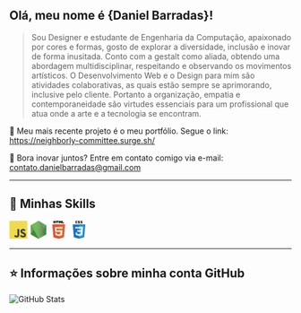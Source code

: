 ## Olá, meu nome é <strong>{Daniel Barradas}!</strong>

> Sou Designer e estudante de Engenharia da Computação, apaixonado por cores e formas, gosto de explorar a diversidade, inclusão e inovar de forma inusitada. Conto com a gestalt como aliada, obtendo uma abordagem multidisciplinar, respeitando e observando os movimentos artísticos. O Desenvolvimento Web e o Design para mim são atividades colaborativas, as quais estão sempre se aprimorando, inclusive pelo cliente. Portanto a organização, empatia e contemporaneidade são virtudes essenciais para um profissional que atua onde a arte e a tecnologia se encontram.

🔭 Meu mais recente projeto é o meu portfólio. Segue o link: https://neighborly-committee.surge.sh/

💬 Bora inovar juntos? Entre em contato comigo via e-mail: contato.danielbarradas@gmail.com

----

## 🚀 Minhas Skills

<code><img height="32" src="https://raw.githubusercontent.com/github/explore/80688e429a7d4ef2fca1e82350fe8e3517d3494d/topics/javascript/javascript.png" alt="Javascript"/></code>
<code><img height="32" src="https://raw.githubusercontent.com/github/explore/80688e429a7d4ef2fca1e82350fe8e3517d3494d/topics/nodejs/nodejs.png" alt="Nodejs"/></code>
<code><img height="32" src="https://raw.githubusercontent.com/github/explore/80688e429a7d4ef2fca1e82350fe8e3517d3494d/topics/html/html.png" alt="HTML5"/></code>
<code><img height="32" src="https://raw.githubusercontent.com/github/explore/80688e429a7d4ef2fca1e82350fe8e3517d3494d/topics/css/css.png" alt="CSS"/></code>

---

## ⭐ Informações sobre minha conta GitHub
![GitHub Stats](https://github-readme-stats.vercel.app/api?username=barradasdan&show_icons=true)
